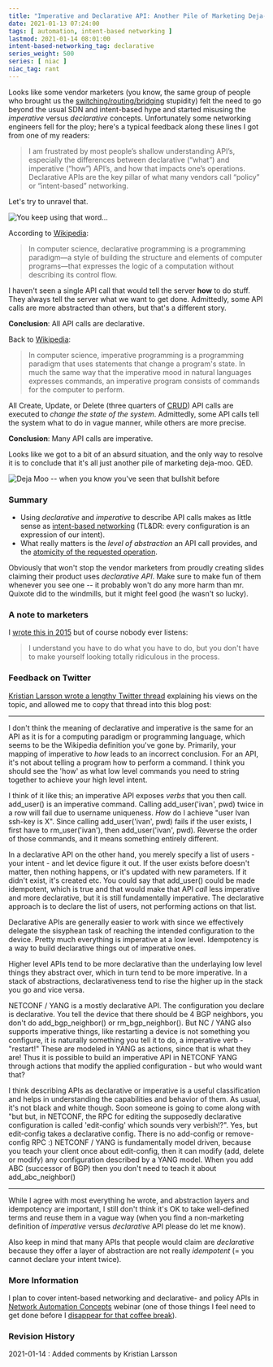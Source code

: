 ```yaml
---
title: "Imperative and Declarative API: Another Pile of Marketing Deja-Moo"
date: 2021-01-13 07:24:00
tags: [ automation, intent-based networking ]
lastmod: 2021-01-14 08:01:00
intent-based-networking_tag: declarative
series_weight: 500
series: [ niac ]
niac_tag: rant
---
```

Looks like some vendor marketers (you know, the same group of people who brought us the [switching/routing/bridging](/2011/02/how-did-we-ever-get-into-this-switching/) stupidity) felt the need to go beyond the usual SDN and intent-based hype and started misusing the *imperative* versus *declarative* concepts. Unfortunately some networking engineers fell for the ploy; here's a typical feedback along these lines I got from one of my readers:

>  I am frustrated by most people’s shallow understanding API’s, especially the differences between declarative (“what”) and imperative (“how”) API’s, and how that impacts one’s operations. Declarative APIs are the key pillar of what many vendors call “policy” or “intent-based” networking.

Let's try to unravel that. 
<!--more-->
![You keep using that word...](/2021/01/keep-using-that-word.jpg)

According to [Wikipedia](https://en.wikipedia.org/wiki/Declarative_programming):

> In computer science, declarative programming is a programming paradigm—a style of building the structure and elements of computer programs—that expresses the logic of a computation without describing its control flow.

I haven't seen a single API call that would tell the server **how** to do stuff. They always tell the server what we want to get done. Admittedly, some API calls are more abstracted than others, but that's a different story.

**Conclusion**: All API calls are declarative.

Back to [Wikipedia](https://en.wikipedia.org/wiki/Imperative_programming):

> In computer science, imperative programming is a programming paradigm that uses statements that change a program's state. In much the same way that the imperative mood in natural languages expresses commands, an imperative program consists of commands for the computer to perform.

All Create, Update, or Delete (three quarters of [CRUD](https://en.wikipedia.org/wiki/Create,_read,_update_and_delete)) API calls are executed to *change the state of the system*. Admittedly, some API calls tell the system what to do in vague manner, while others are more precise.

**Conclusion**: Many API calls are imperative.

Looks like we got to a bit of an absurd situation, and the only way to resolve it is to conclude that it's all just another pile of marketing deja-moo. QED.

![Deja Moo -- when you know you've seen that bullshit before](/2021/01/deja-moo.jpg)

### Summary

* Using *declarative* and *imperative* to describe API calls makes as little sense as [intent-based networking](/tag/intent-based-networking/) (TL&DR: every configuration is an expression of our intent).
* What really matters is the *level of abstraction* an API call provides, and the [atomicity of the requested operation](/2019/04/rest-api-is-not-transactional/).

Obviously that won't stop the vendor marketers from proudly creating slides claiming their product uses *declarative API*. Make sure to make fun of them whenever you see one -- it probably won't do any more harm than mr. Quixote did to the windmills, but it might feel good (he wasn't so lucky).

### A note to marketers

I [wrote this in 2015](/2015/07/some-ridiculous-sd-wan-claims/) but of course nobody ever listens:

> I understand you have to do what you have to do, but you don't have to make yourself looking totally ridiculous in the process.

### Feedback on Twitter

[Kristian Larsson wrote a lengthy Twitter thread](https://twitter.com/plajjan/status/1349294267961929728) explaining his views on the topic, and allowed me to copy that thread into this blog post:

---

I don't think the meaning of declarative and imperative is the same for an API as it is for a computing paradigm or programming language, which seems to be the Wikipedia definition you've gone by. Primarily, your mapping of imperative to *how* leads to an incorrect conclusion. For an API, it's not about telling a program how to perform a command. I think you should see the 'how' as what low level commands you need to string together to achieve your high level intent.

I think of it like this; an imperative API exposes *verbs* that you then call. add_user() is an imperative command. Calling add_user('ivan', pwd) twice in a row will fail due to username uniqueness. *How* do I achieve "user Ivan ssh-key is X". Since calling add_user('ivan', pwd) fails if the user exists, I first have to rm_user('ivan'), then add_user('ivan', pwd). Reverse the order of those commands, and it means something entirely different.

In a declarative API on the other hand, you merely specify a list of users - your intent - and let device figure it out. If the user exists before doesn't matter, then nothing happens, or it's updated with new parameters. If it didn't exist, it's created etc. You could say that add_user() could be made idempotent, which is true and that would make that API *call* less imperative and more declarative, but it is still fundamentally imperative. The declarative approach is to declare the list of users, not performing actions on that list.

Declarative APIs are generally easier to work with since we effectively delegate the sisyphean task of reaching the intended configuration to the device. Pretty much everything is imperative at a low level. Idempotency is a way to build declarative things out of imperative ones.

Higher level APIs tend to be more declarative than the underlaying low level things they abstract over, which in turn tend to be more imperative. In a stack of abstractions, declarativeness tend to rise the higher up in the stack you go and vice versa.

NETCONF / YANG is a mostly declarative API. The configuration you declare is declarative. You tell the device that there should be 4 BGP neighbors, you don't do add_bgp_neighbor() or rm_bgp_neighbor(). But NC / YANG also supports imperative things, like restarting a device is not something you configure, it is naturally something you tell it to do, a imperative verb - "restart!" These are modeled in YANG as actions, since that is what they are! Thus it is possible to build an imperative API in NETCONF YANG through actions that modify the applied configuration - but who would want that?

I think describing APIs as declarative or imperative is a useful classification and helps in understanding the capabilities and behavior of them. As usual, it's not black and white though. Soon someone is going to come along with "but but, in NETCONF, the RPC for editing the supposedly declarative configuration is called 'edit-config' which sounds very verbish!?". Yes, but edit-config takes a declarative config. There is no add-config or remove-config RPC :) NETCONF / YANG is fundamentally model driven, because you teach your client once about edit-config, then it can modify (add, delete or modify) any configuration described by a YANG model. When you add ABC (successor of BGP) then you don't need to teach it about add_abc_neighbor()

---

While I agree with most everything he wrote, and abstraction layers and idempotency are important, I still don't think it's OK to take well-defined terms and reuse them in a vague way (when you find a non-marketing definition of *imperative* versus *declarative* API please do let me know).

Also keep in mind that many APIs that people would claim are *declarative* because they offer a layer of abstraction are not really *idempotent* (= you cannot declare your intent twice).

### More Information

I plan to cover intent-based networking and declarative- and policy APIs in [Network Automation Concepts](https://www.ipspace.net/Network_Automation_Concepts) webinar (one of those things I feel need to get done before I [disappear for that coffee break](/2021/01/planning-coffee-break/)).

### Revision History

2021-01-14
: Added comments by Kristian Larsson
